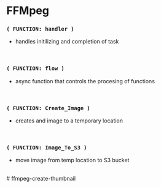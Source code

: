 
# FFMpeg

### `( FUNCTION: handler )`

- handles initilizing and completion of task

<br/>


### `( FUNCTION: flow )`

- async function that controls the procesing of functions

<br/>



### `( FUNCTION: Create_Image )`

- creates and image to a temporary location

<br/>


### `( FUNCTION: Image_To_S3 )`

- move image from temp location to S3 bucket

<br/># ffmpeg-create-thumbnail
